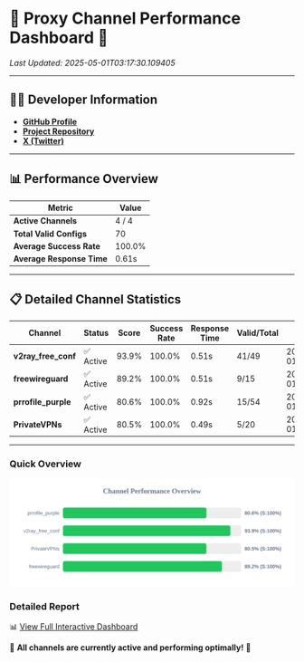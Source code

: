# 🌟 Proxy Channel Performance Dashboard 🌟

_Last Updated: 2025-05-01T03:17:30.109405_

---

## 👩‍💻 Developer Information

- **[GitHub Profile](https://github.com/4n0nymou3)**  
- **[Project Repository](https://github.com/4n0nymou3/multi-proxy-config-fetcher)**  
- **[X (Twitter)](https://x.com/4n0nymou3)**  

---

## 📊 Performance Overview

| Metric                | Value       |
|-----------------------|-------------|
| **Active Channels**   | 4 / 4       |
| **Total Valid Configs** | 70          |
| **Average Success Rate** | 100.0%      |
| **Average Response Time** | 0.61s       |

---

## 📋 Detailed Channel Statistics

| Channel          | Status     | Score  | Success Rate | Response Time | Valid/Total | Last Success               |
|------------------|------------|--------|--------------|---------------|-------------|----------------------------|
| **v2ray_free_conf**  | ✅ Active  | 93.9%  | 100.0% | 0.51s         | 41/49       | 2025-05-01T03:17:29.055660 |
| **freewireguard**  | ✅ Active  | 89.2%  | 100.0% | 0.51s         | 9/15       | 2025-05-01T03:17:30.107980 |
| **prrofile_purple**  | ✅ Active  | 80.6%  | 100.0% | 0.92s         | 15/54       | 2025-05-01T03:17:28.492946 |
| **PrivateVPNs**  | ✅ Active  | 80.5%  | 100.0% | 0.49s         | 5/20       | 2025-05-01T03:17:29.573894 |

---

### Quick Overview
<div align="center">
  <a href="https://raw.githubusercontent.com/nullluser/NullRepo/refs/heads/main/assets/channel_stats_chart.svg">
    <img src="https://raw.githubusercontent.com/nullluser/NullRepo/refs/heads/main/assets/channel_stats_chart.svg" alt="Source Performance Statistics" width="800">
  </a>
</div>

### Detailed Report
📊 [View Full Interactive Dashboard](https://htmlpreview.github.io/?https://github.com/nullluser/NullRepo/blob/main/assets/performance_report.html)

🎉 **All channels are currently active and performing optimally!** 🎉
